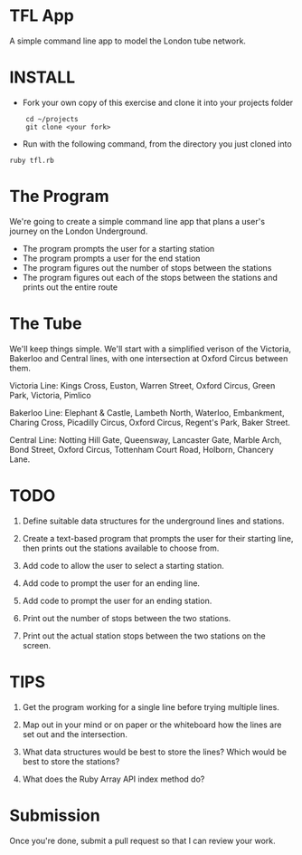TFL App
=======

A simple command line app to model the London tube network.

# INSTALL

* Fork your own copy of this exercise and clone it into your projects folder

```
    cd ~/projects
    git clone <your fork>
```

* Run with the following command, from the directory you just cloned into

```
ruby tfl.rb
```

# The Program

We're going to create a simple command line app that plans a user's journey on the London Underground.

* The program prompts the user for a starting station
* The program prompts a user for the end station
* The program figures out the number of stops between the stations
* The program figures out each of the stops between the stations and prints out the entire route

# The Tube

We'll keep things simple. We'll start with a simplified verison of the Victoria, Bakerloo and Central lines, with one intersection at Oxford Circus between them.

Victoria Line: Kings Cross, Euston, Warren Street, Oxford Circus, Green Park, Victoria, Pimlico

Bakerloo Line: Elephant & Castle, Lambeth North, Waterloo, Embankment, Charing Cross, Picadilly Circus, Oxford Circus, Regent's Park, Baker Street.

Central Line: Notting Hill Gate, Queensway, Lancaster Gate, Marble Arch, Bond Street, Oxford Circus, Tottenham Court Road, Holborn, Chancery Lane.

# TODO

1. Define suitable data structures for the underground lines and stations.

2. Create a text-based program that prompts the user for their starting line, then prints out the stations available to choose from.

3. Add code to allow the user to select a starting station.

4. Add code to prompt the user for an ending line.

5. Add code to prompt the user for an ending station.

6. Print out the number of stops between the two stations.

7. Print out the actual station stops between the two stations on the screen.

# TIPS

1. Get the program working for a single line before trying multiple lines.

2. Map out in your mind or on paper or the whiteboard how the lines are set out and the intersection.

3. What data structures would be best to store the lines? Which would be best to store the stations?

4. What does the Ruby Array API index method do?

# Submission

Once you're done, submit a pull request so that I can review your work.